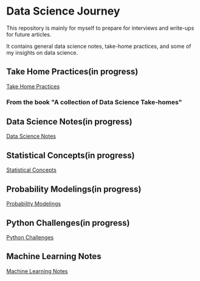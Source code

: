 # Data Science Journey

This repository is mainly for myself to prepare for interviews and write-ups for future articles.

It contains general data science notes, take-home practices, and some of my insights on data science.


## Take Home Practices(in progress)
[Take Home Practices](https://github.com/kammybdeng/data-science-journey/tree/master/take%20home%20practices)
### From the book "A collection of Data Science Take-homes"

## Data Science Notes(in progress)
[Data Science Notes](https://github.com/kammybdeng/dsi-interview-prep/blob/master/general%20notes/Data%20Science%20general%20notes.ipynb)

## Statistical Concepts(in progress)
[Statistical Concepts](https://github.com/kammybdeng/dsi-interview-prep/blob/master/Stats%20Concepts.ipynb)

## Probability Modelings(in progress)
[Probability Modelings](https://github.com/kammybdeng/dsi-interview-prep/blob/master/probability%20simulations.ipynb)

## Python Challenges(in progress)
[Python Challenges](https://github.com/kammybdeng/dsi-interview-prep/blob/master/python%20challenge/Python%20challenges.ipynb)

## Machine Learning Notes
[Machine Learning Notes](https://github.com/kammybdeng/data-science-journey/tree/master/machine%20learning)
